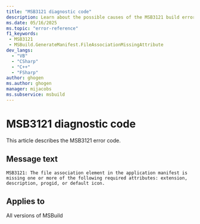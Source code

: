 ```yaml
---
title: "MSB3121 diagnostic code"
description: Learn about the possible causes of the MSB3121 build error, and get troubleshooting tips.
ms.date: 05/16/2025
ms.topic: "error-reference"
f1_keywords:
 - MSB3121
 - MSBuild.GenerateManifest.FileAssociationMissingAttribute
dev_langs:
  - "VB"
  - "CSharp"
  - "C++"
  - "FSharp"
author: ghogen
ms.author: ghogen
manager: mijacobs
ms.subservice: msbuild
---
```


# MSB3121 diagnostic code

<!-- :::ErrorDefinitionDescription::: -->
<!-- :::editable-content name="introDescription"::: -->
This article describes the MSB3121 error code.
<!-- :::editable-content-end::: -->

## Message text

<!-- :::editable-content name="messageText"::: -->
`MSB3121: The file association element in the application manifest is missing one or more of the following required attributes: extension, description, progid, or default icon.`
<!-- :::editable-content-end::: -->
<!-- MSB3121: The file association element in the application manifest is missing one or more of the following required attributes: extension, description, progid, or default icon. -->

<!-- :::editable-content name="postOutputDescription"::: -->
<!--
{StrBegin="MSB3121: "}
-->
<!-- :::editable-content-end::: -->
<!-- :::ErrorDefinitionDescription-end::: -->

## Applies to

All versions of MSBuild
